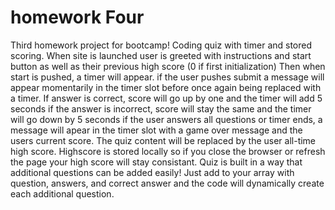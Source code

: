 # homework Four
Third homework project for bootcamp! Coding quiz with timer and stored scoring.
When site is launched user is greeted with instructions and start button as well as their previous high score (0 if first initialization)
Then when start is pushed, a timer will appear. if the user pushes submit a message will appear momentarily in the timer slot before once again being replaced with a timer.
If answer is correct, score will go up by one and the timer will add 5 seconds
if the answer is incorrect, score will stay the same and the timer will go down by 5 seconds
if the user answers all questions or timer ends, a message will apear in the timer slot with a game over message and the users current score. The quiz content will be replaced by the user all-time high score.
Highscore is stored locally so if you close the browser or refresh the page your high score will stay consistant.
Quiz is built in a way that additional questions can be added easily! Just add to your array with question, answers, and correct answer and the code will dynamically create each additional question.
